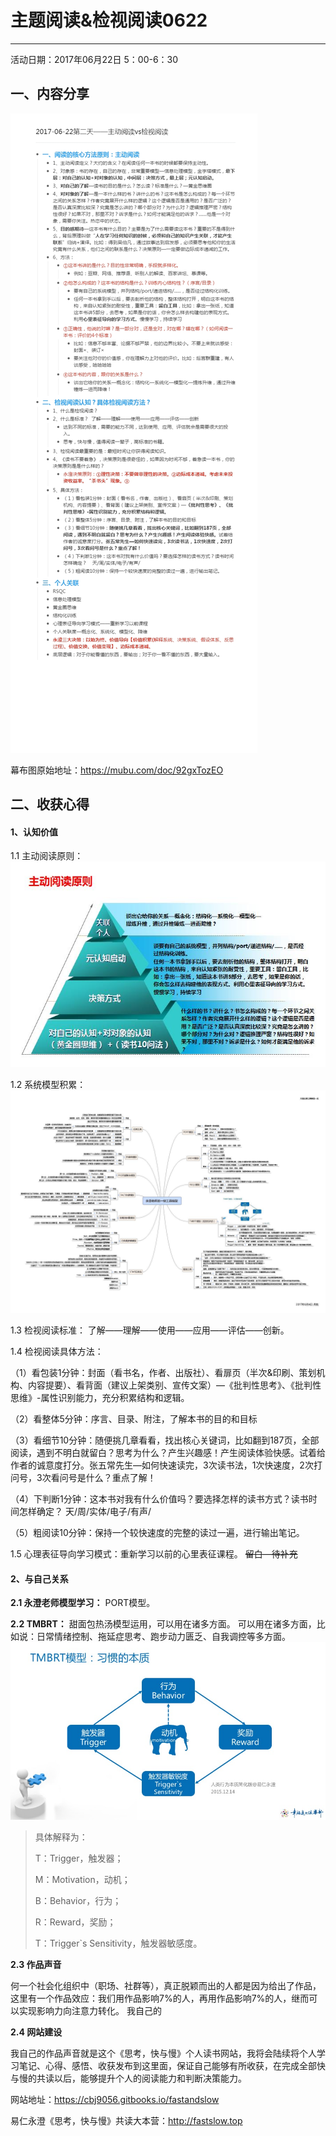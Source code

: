 # 主题阅读&检视阅读0622
**********
活动日期：2017年06月22日 5：00-6：30
## 一、内容分享

![](./_image/2017-06-22第二天——主动阅读vs检视阅读_爱奇艺.jpg)

  
幕布图原始地址：<https://mubu.com/doc/92gxTozEO>

## 二、收获心得

#### 1、认知价值

 1.1 主动阅读原则：
![](./_image/主动阅读.jpg)


1.2 系统模型积累：
![](./_image/微信图片_20170709115734.jpg)


1.3 检视阅读标准：
了解——理解——使用——应用——评估——创新。

1.4 检视阅读具体方法：

（1）看包装1分钟：封面（看书名，作者、出版社）、看扉页（半次&印刷、策划机构、内容提要）、看背面（建议上架类别、宣传文案）—《批判性思考》、《批判性思维》-属性识别能力，充分积累结构和逻辑。

（2）看整体5分钟：序言、目录、附注，了解本书的目的和目标

（3）看细节10分钟：随便挑几章看看，找出核心关键词，比如翻到187页，全部阅读，遇到不明白就留白？思考为什么？产生兴趣感！产生阅读体验快感。试着给作者的诚意度打分。张五常先生—如何快速读完，3次读书法，1次快速度，2次打问号，3次看问号是什么？重点了解！

（4）下判断1分钟：这本书对我有什么价值吗？要选择怎样的读书方式？读书时间怎样确定？ 天/周/实体/电子/有声/

（5）粗阅读10分钟：保持一个较快速度的完整的读过一遍，进行输出笔记。

1.5 心理表征导向学习模式：重新学习以前的心里表征课程。
~~留白—待补充~~

#### 2、与自己关系
**2.1 永澄老师模型学习：**
PORT模型。

**2.2 TMBRT：**
甜面包热汤模型运用，可以用在诸多方面。
可以用在诸多方面，比如说：日常情绪控制、拖延症思考、跑步动力匮乏、自我调控等多方面。
![](./_image/tmbrt.jpg)
>具体解释为：
> 
>T：Trigger，触发器；
> 
>M：Motivation，动机；
> 
>B：Behavior，行为；
> 
> R：Reward，奖励；
> 
> T：Trigger`s Sensitivity，触发器敏感度。

**2.3 作品声音**

何一个社会化组织中（职场、社群等），真正脱颖而出的人都是因为给出了作品，这里有一个作品效应：我们用作品影响7%的人，再用作品影响7%的人，继而可以实现影响力向注意力转化。
我自己的

**2.4 网站建设**

我自己的作品声音就是这个《思考，快与慢》个人读书网站，我将会陆续将个人学习笔记、心得、感悟、收获发布到这里面，保证自己能够有所收获，在完成全部快与慢的共读以后，能够提升个人的阅读能力和判断决策能力。

网站地址：<https://cbj9056.gitbooks.io/fastandslow>

易仁永澄《思考，快与慢》共读大本营：<http://fastslow.top>